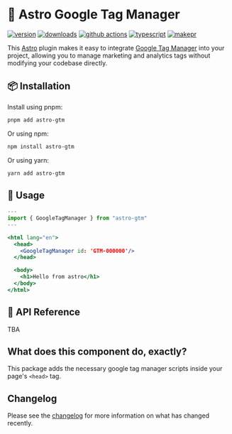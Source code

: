 # 🚀 Astro Google Tag Manager

[![version][version-badge]][npm]
[![downloads][downloads-badge]][npm]
[![github actions][github-actions-badge]][github-actions]
[![typescript][typescript-badge]][typescript]
[![makepr][makepr-badge]][makepr]

This [Astro](https://astro.build/) plugin makes it easy to integrate [Google Tag Manager](https://tagmanager.google.com/) into your project, allowing you to manage marketing and analytics tags without modifying your codebase directly.

## 📦 Installation

Install using pnpm:

```bash
pnpm add astro-gtm
```

Or using npm:

```bash
npm install astro-gtm
```

Or using yarn:

```bash
yarn add astro-gtm
```

## 🥑 Usage

```jsx layout.astro
---
import { GoogleTagManager } from "astro-gtm"
---

<html lang="en">
  <head>
    <GoogleTagManager id: 'GTM-000000'/>
  </head>

  <body>
    <h1>Hello from astro</h1>
  </body>
</html>
```

## 📖 API Reference

TBA

## What does this component do, exactly?

This package adds the necessary google tag manager scripts inside your page's `<head>` tag.

## Changelog

Please see the [changelog](CHANGELOG.md) for more information on what has changed recently.

<!-- Readme Badges -->

[npm]: https://npmjs.com/package/astro-gtm
[version-badge]: https://img.shields.io/npm/v/astro-gtm.svg
[downloads-badge]: https://img.shields.io/npm/dt/astro-gtm
[github-actions]: https://github.com/codiume/orbit/actions
[github-actions-badge]: https://github.com/codiume/orbit/actions/workflows/node.js.yml/badge.svg
[typescript]: https://npmjs.com/package/astro-gtm
[typescript-badge]: https://img.shields.io/npm/types/astro-gtm
[makepr]: https://makeapullrequest.com
[makepr-badge]: https://img.shields.io/badge/PRs-welcome-brightgreen.svg
